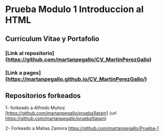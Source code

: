 # Prueba Modulo 1 Introduccion al HTML
## Curriculum Vitae y Portafolio

### [Link al repositorio] (https://github.com/martanpegallo/CV_MartinPerezGallo)
### [Link a pages] (https://martanpegallo.github.io/CV_MartinPerezGallo/)

## Repositorios forkeados

1-  forkeado a Alfredo Muñoz 
[https://github.com/martanpegallo/prueba1latam] (url https://github.com/martanpegallo/prueba1latam)


2-  Forkeado a Matias Zamora
https://github.com/martanpegallo/Prueba-1 

